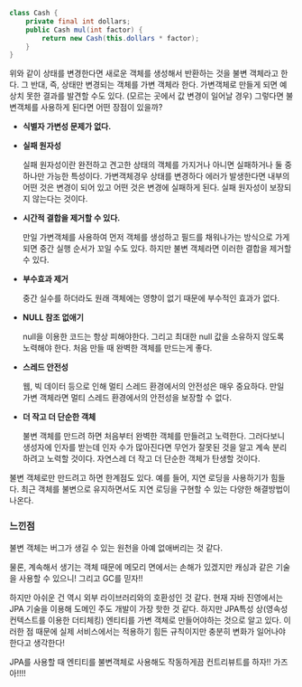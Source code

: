 ```java
class Cash {
	private final int dollars;
	public Cash mul(int factor) {
		return new Cash(this.dollars * factor);
	}
}
```

위와 같이 상태를 변경한다면 새로운 객체를 생성해서 반환하는 것을 불변 객체라고 한다. 그 반대, 즉, 상태만 변경되는 객체를 가변 객체라 한다. 가변객체로 만들게 되면 예상치 못한 결과를 발견할 수도 있다. (모르는 곳에서 값 변경이 일어날 경우) 그렇다면 불변객체를 사용하게 된다면 어떤 장점이 있을까?

- **식별자 가변성 문제가 없다.**
- **실패 원자성**

  실패 원자성이란 완전하고 견고한 상태의 객체를 가지거나 아니면 실패하거나 둘 중 하나만 가능한 특성이다. 가변객체경우 상태를 변경하다 에러가 발생한다면 내부의 어떤 것은 변경이 되어 있고 어떤 것은 변경에 실패하게 된다. 실패 원자성이 보장되지 않는다는 것이다.

- **시간적 결합을 제거할 수 있다.**

  만일 가변객체를 사용하여 먼저 객체를 생성하고 필드를 채워나가는 방식으로 가게 되면 중간 실행 순서가 꼬일 수도 있다. 하지만 불변 객체라면 이러한 결합을 제거할 수 있다.

- **부수효과 제거**

  중간 실수를 하더라도 원래 객체에는 영향이 없기 때문에 부수적인 효과가 없다.

- **NULL 참조 없애기**

  null을 이용한 코드는 항상 피해야한다. 그리고 최대한 null 값을 소유하지 않도록 노력해야 한다. 처음 만들 때 완벽한 객체를 만드는게 좋다.

- **스레드 안전성**

  웹, 빅 데이터 등으로 인해 멀티 스레드 환경에서의 안전성은 매우 중요하다. 만일 가변 객체라면 멀티 스레드 환경에서의 안전성을 보장할 수 없다.

- **더 작고 더 단순한 객체**

  불변 객체를 만드려 하면 처음부터 완벽한 객체를 만들려고 노력한다. 그러다보니 생성자에 인자를 받는데 인자 수가 많아진다면 무언가 잘못된 것을 알고 계속 분리하려고 노력할 것이다. 자연스레 더 작고 더 단순한 객체가 탄생할 것이다.

불변 객체로만 만드려고 하면 한계점도 있다. 예를 들어, 지연 로딩을 사용하기가 힘들다. 최근 객체를 불변으로 유지하면서도 지연 로딩을 구현할 수 있는 다양한 해결방법이 나온다.

### 느낀점

불변 객체는 버그가 생길 수 있는 원천을 아예 없애버리는 것 같다.

물론, 계속해서 생기는 객체 때문에 메모리 면에서는 손해가 있겠지만 캐싱과 같은 기술을 사용할 수 있으니! 그리고 GC를 믿자!!

하지만 아쉬운 건 역시 외부 라이브러리와의 호환성인 것 같다. 현재 자바 진영에서는 JPA 기술을 이용해 도메인 주도 개발이 가장 핫한 것 같다. 하지만 JPA특성 상(영속성 컨텍스트를 이용한 더티체킹) 엔티티를 가변 객체로 만들어야하는 것으로 알고 있다. 이러한 점 때문에 실제 서비스에서는 적용하기 힘든 규칙이지만 충분히 변화가 일어나야 한다고 생각한다!

JPA를 사용할 때 엔티티를 불변객체로 사용해도 작동하게끔 컨트리뷰트를 하자!! 가즈아!!!!